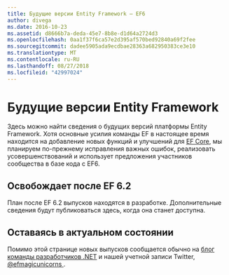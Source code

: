```yaml
---
title: Будущие версии Entity Framework — EF6
author: divega
ms.date: 2016-10-23
ms.assetid: d8666b7a-deda-45e7-8b8e-d1d64a2724d3
ms.openlocfilehash: 0aa1f37f6ca57e2d395af570bed92840a69f2fee
ms.sourcegitcommit: dadee5905ada9ecdbae28363a682950383ce3e10
ms.translationtype: MT
ms.contentlocale: ru-RU
ms.lasthandoff: 08/27/2018
ms.locfileid: "42997024"
---
```

# <a name="future-versions-of-entity-framework"></a>Будущие версии Entity Framework 
Здесь можно найти сведения о будущих версий платформы Entity Framework.
Хотя основные усилия команды EF в настоящее время находится на добавление новых функций и улучшений для [EF Core](https://docs.microsoft.com/en-us/ef/core/index), мы планируем по-прежнему исправления важных ошибок, реализовать усовершенствований и использует предложения участников сообщества в базе кода с EF6.

## <a name="post-ef-62-releases"></a>Освобождает после EF 6.2

План после EF 6.2 выпусков находятся в разработке. Дополнительные сведения будут публиковаться здесь, когда она станет доступна.
 
## <a name="staying-up-to-date"></a>Оставаясь в актуальном состоянии  
  
Помимо этой странице новых выпусков сообщается обычно на [блог команды разработчиков .NET](https://blogs.msdn.microsoft.com/dotnet/tag/entity-framework/) и нашей учетной записи Twitter, [ @efmagicunicorns ](http://twitter.com/efmagicunicorns).
  